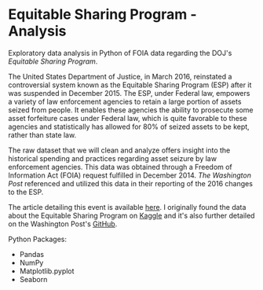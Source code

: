 # Equitable Sharing Program - Analysis
Exploratory data analysis in Python of FOIA data regarding the DOJ's *Equitable Sharing Program*.

The United States Department of Justice, in March 2016, reinstated a controversial system known as the Equitable Sharing Program (ESP) after it was suspended in December 2015. The ESP, under Federal law, empowers a variety of law enforcement agencies to retain a large portion of assets seized from people. It enables these agencies the ability to prosecute some asset forfeiture cases under Federal law, which is quite favorable to these agencies and statistically has allowed for 80% of seized assets to be kept, rather than state law. 

The raw dataset that we will clean and analyze offers insight into the historical spending and practices regarding asset seizure by law enforcement agencies. This data was obtained through a Freedom of Information Act (FOIA) request fulfilled in December 2014. *The Washington Post* referenced and utilized this data in their reporting of the 2016 changes to the ESP.
  
The article detailing this event is available [here](https://www.washingtonpost.com/news/wonk/wp/2016/03/28/the-feds-have-resumed-a-controversial-program-that-lets-cops-take-stuff-and-keep-it/). I originally found the data about the Equitable Sharing Program on [Kaggle](https://www.kaggle.com/washingtonpost/equitable-sharing-spending-dataset) and it's also further detailed on the Washington Post's [GitHub](https://github.com/washingtonpost/data-equitable-sharing-spending).
  
  Python Packages:
  - Pandas
  - NumPy
  - Matplotlib.pyplot
  - Seaborn
